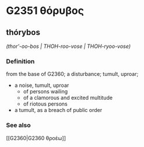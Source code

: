 # G2351 θόρυβος

## thórybos

_(thor'-oo-bos | THOH-roo-vose | THOH-ryoo-vose)_

### Definition

from the base of G2360; a disturbance; tumult, uproar; 

- a noise, tumult, uproar
  - of persons wailing
  - of a clamorous and excited multitude
  - of riotous persons
- a tumult, as a breach of public order

### See also

[[G2360|G2360 θροέω]]
